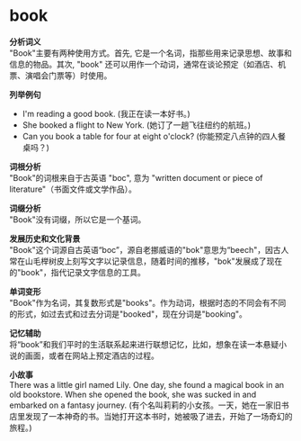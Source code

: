 # book

**分析词义**  
"Book"主要有两种使用方式。首先, 它是一个名词，指那些用来记录思想、故事和信息的物品。其次, "book" 还可以用作一个动词，通常在谈论预定（如酒店、机票、演唱会门票等）时使用。

  

**列举例句**

  

*   I'm reading a good book. (我正在读一本好书。)
*   She booked a flight to New York. (她订了一趟飞往纽约的航班。)
*   Can you book a table for four at eight o'clock? (你能预定八点钟的四人餐桌吗？)

  

**词根分析**  
"Book"的词根来自于古英语 "boc", 意为 "written document or piece of literature"（书面文件或文学作品）。

  

**词缀分析**  
"Book"没有词缀，所以它是一个基词。

  

**发展历史和文化背景**  
"Book"这个词源自古英语“boc”，源自老挪威语的"bok"意思为“beech"，因古人常在山毛榉树皮上刻写文字以记录信息，随着时间的推移，"bok"发展成了现在的"book"，指代记录文字信息的工具。

  

**单词变形**  
"Book"作为名词，其复数形式是"books"。作为动词，根据时态的不同会有不同的形式，如过去式和过去分词是"booked"，现在分词是"booking"。

  

**记忆辅助**  
将“book”和我们平时的生活联系起来进行联想记忆，比如，想象在读一本悬疑小说的画面，或者在网站上预定酒店的过程。

  

**小故事**  
There was a little girl named Lily. One day, she found a magical book in an old bookstore. When she opened the book, she was sucked in and embarked on a fantasy journey. (有个名叫莉莉的小女孩。一天，她在一家旧书店里发现了一本神奇的书。当她打开这本书时，她被吸了进去，开始了一场奇幻的旅程。)
